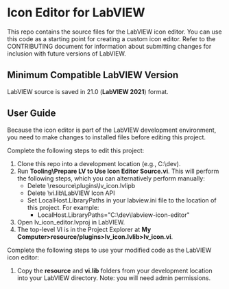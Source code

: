 # Icon Editor for LabVIEW
This repo contains the source files for the LabVIEW icon editor.
You can use this code as a starting point for creating a custom icon editor. Refer to the CONTRIBUTING document for information about submitting changes for inclusion with future versions of LabVIEW.

## Minimum Compatible LabVIEW Version
LabVIEW source is saved in 21.0 (__LabVIEW 2021__) format.

## User Guide ##
Because the icon editor is part of the LabVIEW development environment, you need to make changes to installed files before editing this project.

Complete the following steps to edit this project:
1. Clone this repo into a development location (e.g., C:\dev).
2. Run __Tooling\Prepare LV to Use Icon Editor Source.vi__.
This will perform the following steps, which you can alternatively perform manually:
   * Delete <LabVIEW>\resource\plugins\lv_icon.lvlipb
   * Delete <LabVIEW>\vi.lib\LabVIEW Icon API
   * Set LocalHost.LibraryPaths in your labview.ini file to the location of this project. For example:
      * LocalHost.LibraryPaths="C:\dev\labview-icon-editor"
3. Open lv_icon_editor.lvproj in LabVIEW.
4. The top-level VI is in the Project Explorer at __My Computer>resource/plugins>lv_icon.lvlib>lv_icon.vi__.

Complete the following steps to use your modified code as the LabVIEW icon editor:
1. Copy the __resource__ and __vi.lib__ folders from your development location into your LabVIEW directory. Note: you will need admin permissions.
